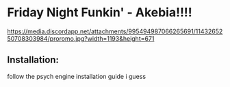 # Friday Night Funkin' - Akebia!!!!
https://media.discordapp.net/attachments/995494987066265691/1143265250708303984/proromo.jpg?width=1193&height=671

## Installation:
follow the psych engine installation guide i guess
